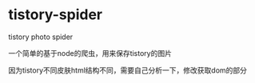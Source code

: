 # tistory-spider
tistory photo spider

一个简单的基于node的爬虫，用来保存tistory的图片

因为tistory不同皮肤html结构不同，需要自己分析一下，修改获取dom的部分
